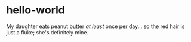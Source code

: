 # hello-world
My daughter eats peanut butter *at least* once per day... so the red hair is just a fluke; she's definitely mine.
